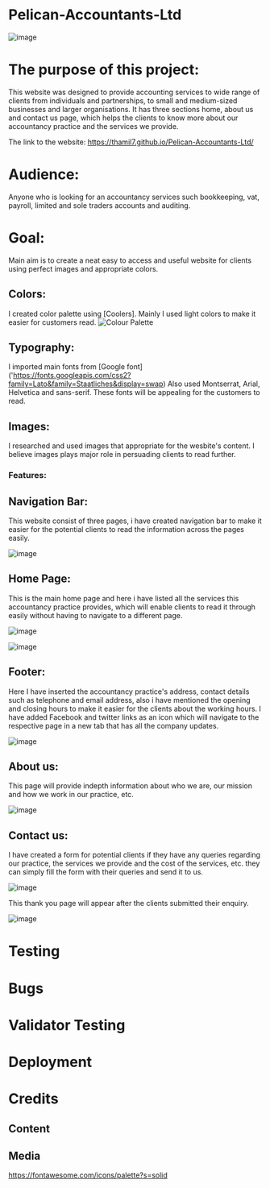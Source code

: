 # Pelican-Accountants-Ltd
![image](https://user-images.githubusercontent.com/106749935/184704069-54a77e80-aa1d-4a26-be1e-4344151efb7c.png)

# The purpose of this project:
This website was designed to provide accounting services to wide range of clients from individuals and partnerships, to small and medium-sized businesses and larger organisations. 
It has three sections home, about us and contact us page, which helps the clients to know more about our accountancy practice and the services we provide.

The link to the website: https://thamil7.github.io/Pelican-Accountants-Ltd/

# Audience:
Anyone who is looking for an accountancy services such bookkeeping, vat, payroll, limited and sole traders accounts and auditing.
# Goal:
Main aim is to create a neat easy to access and useful website for clients
using perfect images and appropriate colors.
## Colors: 
I created color palette using [Coolers].
Mainly I used light colors to make it easier for customers read. 
![Colour Palette](./assets/images/Color%20palette.png)

## Typography:
I imported main fonts from [Google font] ('https://fonts.googleapis.com/css2?family=Lato&family=Staatliches&display=swap)
Also used Montserrat, Arial, Helvetica and sans-serif. These fonts will be appealing for the customers to read.

## Images:
I researched and used images that appropriate for the wesbite's content. I believe images plays major role in persuading clients to read further.

### Features:

## Navigation Bar:

This website consist of three pages, i have created navigation bar to make it easier for the potential clients to read the information across the pages easily.

![image](https://user-images.githubusercontent.com/106749935/184714028-11505617-5b8d-4583-b62c-ffdae8218962.png)


## Home Page:

This is the main home page and here i have listed all the services this accountancy practice provides, which will enable clients to read it through easily without having to navigate to a different page.

![image](https://user-images.githubusercontent.com/106749935/184714348-c03caff3-ffa8-4624-b71d-8b321502354d.png)


![image](https://user-images.githubusercontent.com/106749935/184714512-ea2b151a-a70d-495f-a916-47887fa58093.png)


## Footer: 

Here I have inserted the accountancy practice's address, contact details such as telephone and email address, also i have mentioned the opening and closing hours to make it easier for the clients about the working hours.
I have added Facebook and twitter links as an icon which will navigate to the respective page in a new tab that has all the company updates.

![image](https://user-images.githubusercontent.com/106749935/184714624-f7563293-8560-43d8-ae28-915c57e1a4d5.png)


## About us:

This page will provide indepth information about who we are, our mission and how we work in our practice, etc.

![image](https://user-images.githubusercontent.com/106749935/184714698-3d99b8e9-9d00-4460-b0cc-8ec4d54f71e7.png)



## Contact us:

I have created a form for potential clients if they have any queries regarding our practice, the services we provide and the cost of the services, etc. they can simply fill the form with their queries and send it to us.

![image](https://user-images.githubusercontent.com/106749935/184714797-539b1ebd-de2a-48f1-9fea-d0bbe42fa338.png)


This thank you page will appear after the clients submitted their enquiry.

![image](https://user-images.githubusercontent.com/106749935/184714927-1e58f8ff-1caf-405d-8b82-0a2635e4db46.png)


# Testing
# Bugs

# Validator Testing
# Deployment
# Credits
## Content
## Media
https://fontawesome.com/icons/palette?s=solid
